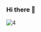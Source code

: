 ### Hi there 👋
![4](https://user-images.githubusercontent.com/78247158/164881562-4dac4260-d18b-42d2-afd1-4952edd976ae.jpg)

<!--
**SaurabhAniket/SaurabhAniket** is a ✨ _special_ ✨ repository because its `README.md` (this file) appears on your GitHub profile.

<h1 align="center">Hi 👋, I'm Saurabh Aniket</h1>
<h3 align="center">A passionate frontend developer</h3>

<p align="left"> <img src="https://komarev.com/ghpvc/?username=saurabhaniket&label=Profile%20views&color=0e75b6&style=flat" alt="saurabhaniket" /> </p>

<p align="left"> <a href="https://github.com/ryo-ma/github-profile-trophy"><img src="https://github-profile-trophy.vercel.app/?username=saurabhaniket" alt="saurabhaniket" /></a> </p>

<p align="left"> <a href="https://twitter.com/100rab_vats" target="blank"><img src="https://img.shields.io/twitter/follow/100rab_vats?logo=twitter&style=for-the-badge" alt="100rab_vats" /></a> </p>

- 🌱 I’m currently learning **React Js ,**

- 📫 How to reach me **saurabhaniket2903@gmail.com**

<h3 align="left">Connect with me:</h3>
<p align="left">
<a href="https://twitter.com/100rab_vats" target="blank"><img align="center" src="https://raw.githubusercontent.com/rahuldkjain/github-profile-readme-generator/master/src/images/icons/Social/twitter.svg" alt="100rab_vats" height="30" width="40" /></a>
<a href="https://linkedin.com/in/https://www.linkedin.com/in/saurabh-aniket-319176206/" target="blank"><img align="center" src="https://raw.githubusercontent.com/rahuldkjain/github-profile-readme-generator/master/src/images/icons/Social/linked-in-alt.svg" alt="https://www.linkedin.com/in/saurabh-aniket-319176206/" height="30" width="40" /></a>
<a href="https://fb.com/https://www.facebook.com/saurabh.vats.92351" target="blank"><img align="center" src="https://raw.githubusercontent.com/rahuldkjain/github-profile-readme-generator/master/src/images/icons/Social/facebook.svg" alt="https://www.facebook.com/saurabh.vats.92351" height="30" width="40" /></a>
<a href="https://instagram.com/https://www.instagram.com/100rab_vats/?igshid=1jd4hmal5jn48" target="blank"><img align="center" src="https://raw.githubusercontent.com/rahuldkjain/github-profile-readme-generator/master/src/images/icons/Social/instagram.svg" alt="https://www.instagram.com/100rab_vats/?igshid=1jd4hmal5jn48" height="30" width="40" /></a>
<a href="https://www.youtube.com/c/https://www.youtube.com/c/thesaurabhshow/featured" target="blank"><img align="center" src="https://raw.githubusercontent.com/rahuldkjain/github-profile-readme-generator/master/src/images/icons/Social/youtube.svg" alt="https://www.youtube.com/c/thesaurabhshow/featured" height="30" width="40" /></a>
</p>

<h3 align="left">Languages and Tools:</h3>
<p align="left"> <a href="https://www.cprogramming.com/" target="_blank" rel="noreferrer"> <img src="https://raw.githubusercontent.com/devicons/devicon/master/icons/c/c-original.svg" alt="c" width="40" height="40"/> </a> <a href="https://www.w3schools.com/cpp/" target="_blank" rel="noreferrer"> <img src="https://raw.githubusercontent.com/devicons/devicon/master/icons/cplusplus/cplusplus-original.svg" alt="cplusplus" width="40" height="40"/> </a> <a href="https://www.w3schools.com/css/" target="_blank" rel="noreferrer"> <img src="https://raw.githubusercontent.com/devicons/devicon/master/icons/css3/css3-original-wordmark.svg" alt="css3" width="40" height="40"/> </a> <a href="https://www.w3.org/html/" target="_blank" rel="noreferrer"> <img src="https://raw.githubusercontent.com/devicons/devicon/master/icons/html5/html5-original-wordmark.svg" alt="html5" width="40" height="40"/> </a> <a href="https://www.java.com" target="_blank" rel="noreferrer"> <img src="https://raw.githubusercontent.com/devicons/devicon/master/icons/java/java-original.svg" alt="java" width="40" height="40"/> </a> <a href="https://developer.mozilla.org/en-US/docs/Web/JavaScript" target="_blank" rel="noreferrer"> <img src="https://raw.githubusercontent.com/devicons/devicon/master/icons/javascript/javascript-original.svg" alt="javascript" width="40" height="40"/> </a> <a href="https://www.mysql.com/" target="_blank" rel="noreferrer"> <img src="https://raw.githubusercontent.com/devicons/devicon/master/icons/mysql/mysql-original-wordmark.svg" alt="mysql" width="40" height="40"/> </a> <a href="https://www.oracle.com/" target="_blank" rel="noreferrer"> <img src="https://raw.githubusercontent.com/devicons/devicon/master/icons/oracle/oracle-original.svg" alt="oracle" width="40" height="40"/> </a> <a href="https://www.python.org" target="_blank" rel="noreferrer"> <img src="https://raw.githubusercontent.com/devicons/devicon/master/icons/python/python-original.svg" alt="python" width="40" height="40"/> </a> <a href="https://reactjs.org/" target="_blank" rel="noreferrer"> <img src="https://raw.githubusercontent.com/devicons/devicon/master/icons/react/react-original-wordmark.svg" alt="react" width="40" height="40"/> </a> </p>

<p><img align="left" src="https://github-readme-stats.vercel.app/api/top-langs?username=saurabhaniket&show_icons=true&locale=en&layout=compact" alt="saurabhaniket" /></p>

<p>&nbsp;<img align="center" src="https://github-readme-stats.vercel.app/api?username=saurabhaniket&show_icons=true&locale=en" alt="saurabhaniket" /></p>

<p><img align="center" src="https://github-readme-streak-stats.herokuapp.com/?user=saurabhaniket&" alt="saurabhaniket" /></p>


